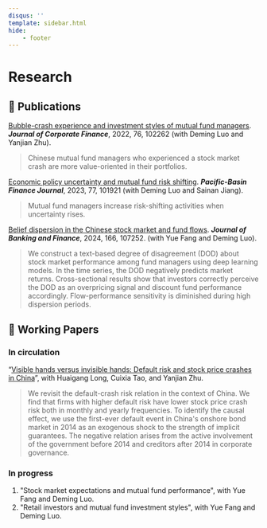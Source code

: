 ```yaml
---
disqus: ''
template: sidebar.html
hide:
    - footer
---
```


# Research

## 📄 Publications

[Bubble-crash experience and investment styles of mutual fund managers](https://www.sciencedirect.com/science/article/pii/S0929119922001055). **_Journal of Corporate Finance_**, 2022, 76, 102262 (with Deming Luo and Yanjian Zhu).

> Chinese mutual fund managers who experienced a stock market crash are more value-oriented in their portfolios.

[Economic policy uncertainty and mutual fund risk shifting](https://www.sciencedirect.com/science/article/pii/S0927538X22002165). **_Pacific-Basin Finance Journal_**, 2023, 77, 101921 (with Deming Luo and Sainan Jiang). 

> Mutual fund managers increase risk-shifting activities when uncertainty rises.

[Belief dispersion in the Chinese stock market and fund flows](https://www.sciencedirect.com/science/article/pii/S0378426624001663). **_Journal of Banking and Finance_**, 2024, 166, 107252. (with Yue Fang and Deming Luo).

> We construct a text-based degree of disagreement (DOD) about stock market performance among fund managers using deep learning models.  In the time series, the DOD negatively predicts market returns. Cross-sectional results show that investors correctly perceive the DOD as an overpricing signal and discount fund performance accordingly. Flow-performance sensitivity is diminished during high dispersion periods.

## 📝 Working Papers

### In circulation

“[Visible hands versus invisible hands: Default risk and stock price crashes in China](https://papers.ssrn.com/sol3/papers.cfm?abstract_id=4783414)”, with  Huaigang Long, Cuixia Tao, and Yanjian Zhu.

> We revisit the default-crash risk relation in the context of China. We find that firms with higher default risk have lower stock price crash risk both in monthly and yearly frequencies. To identify the causal effect, we use the first-ever default event in China's onshore bond market in 2014 as an exogenous shock to the strength of implicit guarantees. The negative relation arises from the active involvement of the government before 2014 and creditors after 2014 in corporate governance. 

### In progress

1. "Stock market expectations and mutual fund performance", with Yue Fang and Deming Luo.
2. "Retail investors and mutual fund investment styles", with Yue Fang and Deming Luo.
